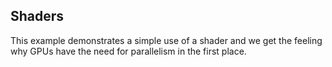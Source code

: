 Shaders
-------

This example demonstrates a simple use of a shader and we get the feeling why GPUs have the need for parallelism in the first place.
